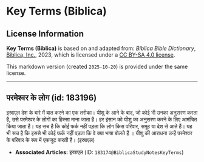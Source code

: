 # Key Terms (Biblica)

## License Information

**Key Terms (Biblica)** is based on and adapted from: _Biblica Bible Dictionary_, [Biblica, Inc.](https://www.biblica.com/), 2023, which is licensed under a [CC BY-SA 4.0 license](https://creativecommons.org/licenses/by-sa/4.0/legalcode.en).

This markdown version (created `2025-10-20`) is provided under the same license.



--------------------------------

## परमेश्वर के लोग (id: 183196)

इस्राएल देश के बारे में बात करने का एक तरीका। यीशु के आने के बाद, जो कोई भी उनका अनुसरण करता है, उसे परमेश्वर के लोगों का हिस्सा माना जाता है। हर इंसान को यीशु का अनुसरण करने के लिए आमंत्रित किया जाता है। यह सच है कि कोई फर्क नहीं पड़ता कि लोग किस परिवार, समूह या देश से आते हैं। यह भी सच है कि इससे भी कोई फर्क नहीं पड़ता कि वे क्या भाषा बोलते हैं । यीशु की आराधना उन्हें परमेश्वर के परिवार के रूप में एकजुट करती है। (इस्राएल)

* **Associated Articles:** इस्राएल  (ID: `183174@BiblicaStudyNotesKeyTerms`)

